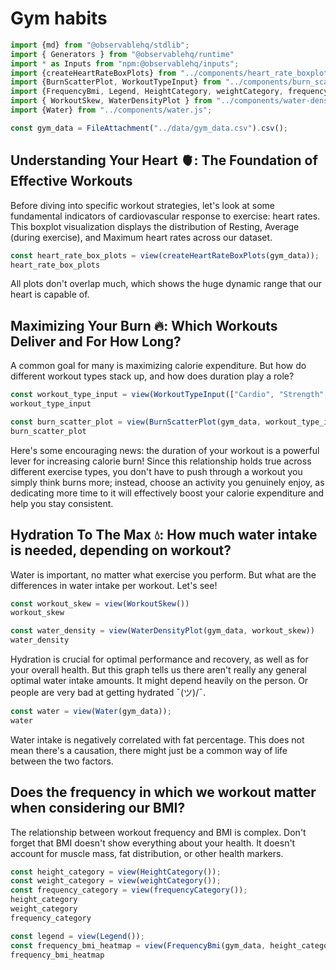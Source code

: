 # Gym habits

```js
import {md} from "@observablehq/stdlib";
import { Generators } from "@observablehq/runtime"
import * as Inputs from "npm:@observablehq/inputs";
import {createHeartRateBoxPlots} from "../components/heart_rate_boxplot.js";
import {BurnScatterPlot, WorkoutTypeInput} from "../components/burn_scatter_plot.js";
import {FrequencyBmi, Legend, HeightCategory, weightCategory, frequencyCategory} from "../components/frequency_bmi.js";
import { WorkoutSkew, WaterDensityPlot } from "../components/water-density.js";
import {Water} from "../components/water.js";
```

```js
const gym_data = FileAttachment("../data/gym_data.csv").csv();
```

## Understanding Your Heart 🫀: The Foundation of Effective Workouts

Before diving into specific workout strategies, let's look at some fundamental indicators of cardiovascular response to exercise: heart rates. 
This boxplot visualization displays the distribution of Resting, Average (during exercise), and Maximum heart rates across our dataset.

```js
const heart_rate_box_plots = view(createHeartRateBoxPlots(gym_data));
heart_rate_box_plots
```

All plots don't overlap much, which shows the huge dynamic range that our heart is capable of.

## Maximizing Your Burn 🔥: Which Workouts Deliver and For How Long?

A common goal for many is maximizing calorie expenditure. But how do different workout types stack up, and how does duration play a role?

```js
const workout_type_input = view(WorkoutTypeInput(["Cardio", "Strength", "HIIT", "Yoga"]));
workout_type_input
```

```js
const burn_scatter_plot = view(BurnScatterPlot(gym_data, workout_type_input));
burn_scatter_plot
```

Here's some encouraging news: the duration of your workout is a powerful lever for increasing calorie burn! 
Since this relationship holds true across different exercise types, you don't have to push through a workout you simply think burns more; 
instead, choose an activity you genuinely enjoy, as dedicating more time to it will effectively boost your calorie expenditure and help you stay consistent.

## Hydration To The Max 💧: How much water intake is needed, depending on workout?

Water is important, no matter what exercise you perform. But what are the differences in water intake per workout. Let's see!

```js
const workout_skew = view(WorkoutSkew())
workout_skew
```

```js
const water_density = view(WaterDensityPlot(gym_data, workout_skew))
water_density
```

Hydration is crucial for optimal performance and recovery, as well as for your overall health.
But this graph tells us there aren't really any general optimal water intake amounts.
It might depend heavily on the person.
Or people are very bad at getting hydrated ¯\(ツ)/¯.

```js
const water = view(Water(gym_data));
water
```

Water intake is negatively correlated with fat percentage.
This does not mean there's a causation, there might just be a common way of life between the two factors.

## Does the frequency in which we workout matter when considering our BMI?

The relationship between workout frequency and BMI is complex. Don't forget that BMI doesn't show everything about your health.
It doesn't account for muscle mass, fat distribution, or other health markers.

```js
const height_category = view(HeightCategory());
const weight_category = view(weightCategory());
const frequency_category = view(frequencyCategory());
height_category
weight_category
frequency_category
```

```js
const legend = view(Legend());
const frequency_bmi_heatmap = view(FrequencyBmi(gym_data, height_category, weight_category, frequency_category));
frequency_bmi_heatmap
```